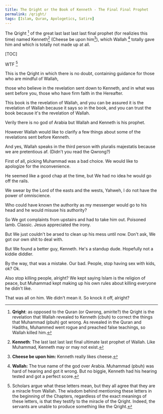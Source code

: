 ```yaml
---
title: The Qright or the Book of Kenneth - The Final Final Prophet
permalink: /qright/
tags: [Islam, Quran, Apologetics, Satire]
---
```


The Qright [^qright] of the great last last last last final prophet (for realizies this time) named Kenneth[^kenneth] (Cheese be upon him[^cbuh]), which Wallah [^wallah] totally gave him and which is totally not made up at all.


[TOC]


WTF [^wtf]

This is the Qright in which there is no doubt, containing guidance for those who are mindful of Wallah,

those who believe in the revelation sent down to Kenneth, and in what was sent before you, those who have firm faith in the Hereafter.

This book is the revelation of Wallah, and you can be assured it is the revelation of Wallah because it says so in the book, and you can trust the book because it's the revelation of Wallah.

Verily there is no god of Arabia but Wallah and Kenneth is his prophet.

However Wallah would like to clarify a few things about some of the revelations sent before Kenneth.

And yes, Wallah speaks in the third person with pluralis majestatis because we are pretentious af. (Didn't you read the Qwrong?)

First of all, picking Muhammad was a bad choice. We would like to apologize for the inconvenience.

He seemed like a good chap at the time, but We had no idea he would go off the rails.

We swear by the Lord of the easts and the wests, Yahweh, I do not have the power of omniscience. 

Who could have known the authority as my messenger would go to his head and he would misuse his authority?

So We got complaints from upstairs and had to take him out. Poisoned lamb. Classic. Jesus appreciated the irony.

But We just couldn't be arsed to clean up his mess until now. Don't ask, We got our own shit to deal with.

But We found a better guy, Kenneth. He's a standup dude. Hopefully not a kiddie diddler.

By the way, that was a mistake. Our bad. People, stop having sex with kids, ok? Ok.

Also stop killing people, alright? We kept saying Islam is the religion of peace, but Muhammad kept making up his own rules about killing everyone he didn't like. 

That was all on him. We didn't mean it. So knock it off, alright?



[^qright]: **Qright**: as opposed to the Quran (or Qwrong, amirite?) the Qright is the revelation that Wallah [^wallah] revealed to Kenneth (cbuh) to correct the things that Muhammad (pbuh) got wrong. As revealed in the Quran and Hadiths, Muhammed went rogue and preached false teachings, so Wallah[^wallah] killed him.

[^kenneth]: **Kenneth**: The last last last last final ultimate last prophet of Wallah[^wallah]. Like Muhammad, Kenneth may or may not exist.

[^cbuh]: **Cheese be upon him:** Kenneth really likes cheese.

[^wallah]: **Wallah:** The true name of the god over Arabia. [^godofarabia] Muhammad (pbuh) was hard of hearing and got it wrong. But no biggie, Kenneth had his hearing tested and got a perfect score. 

[^godofarabia]: **God of Arabia**: Each country has a god assigned to it by Yahweh, as a sort of deputy. Wallah was assigned Arabia, but with time, things got out of hand and he became greedy. Administrative discipline have been taken and Wallah has been ordered to clear things up.

[^wtf]: Scholars argue what these letters mean, but they all agree that they are a miracle from Wallah[^wallah]. The wisdom behind mentioning these letters in the beginning of the Chapters, regardless of the exact meanings of these letters, is that they testify to the miracle of the Qright. Indeed, the servants are unable to produce something like the Qright.